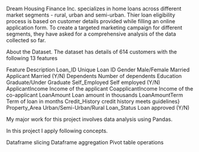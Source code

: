 Dream Housing Finance Inc. specializes in home loans across different market segments - rural, urban and semi-urban. Thier loan eligibility process is based on customer details provided while filling an online application form. To create a targeted marketing campaign for different segments, they have asked for a comprehensive analysis of the data collected so far.

About the Dataset.
The dataset has details of 614 customers with the following 13 features

Feature	                        Description
Loan_ID	                        Unique Loan ID
Gender	                        Male/Female
Married	                        Applicant Married (Y/N)
Dependents	                Number of dependents
Education	                Graduate/Under Graduate
Self_Employed	        Self employed (Y/N)
ApplicantIncome	        Income of the applicant
CoapplicantIncome	Income of the co-applicant
LoanAmount	                Loan amount in thousands
LoanAmountTerm	Term of loan in months
Credit_History	        credit history meets guidelines}
Property_Area	        Urban/Semi-Urban/Rural
Loan_Status	                Loan approved (Y/N)

My major work for this project involves data analysis using Pandas.

 In this project I apply following concepts.

Dataframe slicing
Dataframe aggregation
Pivot table operations